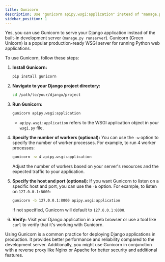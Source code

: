 ```yaml
---
title: Gunicorn
description: Use "gunicorn apipy.wsgi:application" instead of "manage.py runserver"
sidebar_position: 1
---
```


Yes, you can use Gunicorn to serve your Django application instead of the built-in development server (`manage.py runserver`). Gunicorn (Green Unicorn) is a popular production-ready WSGI server for running Python web applications.

To use Gunicorn, follow these steps:

1. **Install Gunicorn:**
   ```bash
   pip install gunicorn
   ```

2. **Navigate to your Django project directory:**
   ```bash
   cd /path/to/your/django/project
   ```

3. **Run Gunicorn:**
   ```bash
   gunicorn apipy.wsgi:application
   ```

   - `apipy.wsgi:application` refers to the WSGI application object in your `wsgi.py` file.

4. **Specify the number of workers (optional):**
   You can use the `-w` option to specify the number of worker processes. For example, to run 4 worker processes:
   ```bash
   gunicorn -w 4 apipy.wsgi:application
   ```

   Adjust the number of workers based on your server's resources and the expected traffic to your application.

5. **Specify the host and port (optional):**
   If you want Gunicorn to listen on a specific host and port, you can use the `-b` option. For example, to listen on `127.0.0.1:8000`:
   ```bash
   gunicorn -b 127.0.0.1:8000 apipy.wsgi:application
   ```

   If not specified, Gunicorn will default to `127.0.0.1:8000`.

6. **Verify:**
   Visit your Django application in a web browser or use a tool like `curl` to verify that it's working with Gunicorn.

Using Gunicorn is a common practice for deploying Django applications in production. It provides better performance and reliability compared to the development server. Additionally, you might use Gunicorn in conjunction with a reverse proxy like Nginx or Apache for better security and additional features.